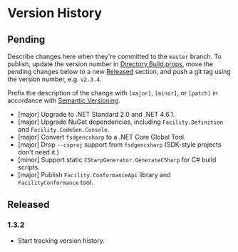 # Version History

## Pending

Describe changes here when they're committed to the `master` branch. To publish, update the version number in [Directory.Build.props](src/Directory.Build.props), move the pending changes below to a new [Released](#released) section, and push a git tag using the version number, e.g. `v2.3.4`.

Prefix the description of the change with `[major]`, `[minor]`, or `[patch]` in accordance with [Semantic Versioning](https://semver.org/).

* [major] Upgrade to .NET Standard 2.0 and .NET 4.6.1.
* [major] Upgrade NuGet dependencies, including `Facility.Definition` and `Facility.CodeGen.Console`.
* [major] Convert `fsdgencsharp` to a .NET Core Global Tool.
* [major] Drop `--csproj` support from `fsdgencsharp` (SDK-style projects don't need it.)
* [minor] Support static `CSharpGenerator.GenerateCSharp` for C# build scripts.
* [major] Publish `Facility.ConformanceApi` library and `FacilityConformance` tool.

## Released

### 1.3.2

* Start tracking version history.
